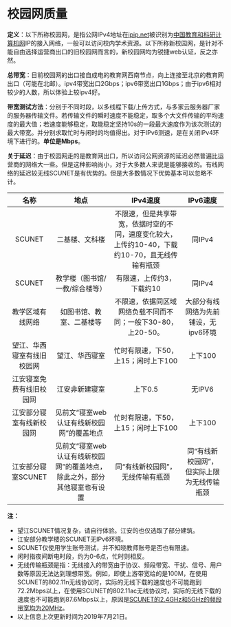 # 校园网质量

**定义**：以下所称校园网，是指公网IPv4地址在[ipip.net](https://www.ipip.net/ip.html)被识别为[中国教育和科研计算机网](https://www.wikiwand.com/zh/%E4%B8%AD%E5%9B%BD%E6%95%99%E8%82%B2%E5%92%8C%E7%A7%91%E7%A0%94%E8%AE%A1%E7%AE%97%E6%9C%BA%E7%BD%91)IP的接入网络，一般可以访问校内学术资源。以下所称新校园网，是针对不能自由选择运营商出口的旧校园网而言的，新校园网均为锐捷web认证，反之亦然。

**总带宽**：目前校园网的出口接自成电的教育网西南节点，向上连接至北京的教育网出口（可能在北邮）。ipv4带宽出口2Gbps；ipv6带宽出口1Gbps；由于ipv6相对较少的人数，所以体验上较ipv4好。


**带宽测试方法**：分别于不同时段，以多线程下载/上传方式，与多家云服务器厂家的服务器传输文件。若传输文件的瞬时速度不能稳定，取多个大文件传输的平均速度的最大值；若速度能够稳定，取能稳定坚持10s的一段最大速度作为该次测试的最大带宽。并分别求取忙时与闲时的均值得出。对于IPv6测速，是在关闭IPv4环境下进行的。**单位是Mbps**。

**关于延迟**：由于校园网走的是教育网出口，所以访问公网资源的延迟必然普遍比运营商的网络大一些。但是这种影响尚小，对于大多数人来说是能够接收的。有线网络的延迟较无线SCUNET是有优势的。但是大多数情况下优势基本可以忽略不计。


| 名称 | 地点 | IPv4速度 | IPv6速度 |
| :-: | :-: | :-: | :-: |
| SCUNET | 二基楼、文科楼 | 不限速，但是共享带宽，依据时空的不同，速度变化较大，上传约10-40，下载约10-70，且无线传输有瓶颈 | 同IPv4 |
| SCUNET | 教学楼（图书馆/一教/综合楼等） | 有限速，上传约3，下载约10 | 同IPv4 |
| 教学区域有线网络 | 如图书馆、教室、二基楼等 | 不限速，依据同区域网络负载不同而不同；一般下30-80，上20-50。 | 大部分有线网络为先前铺设，无ipv6环境 |
| 望江、华西寝室有线旧校园网 | 望江、华西寝室 | 忙时有限速，下50，上15；闲时上下100 | 上下100 |
| 江安寝室免费有线旧校园网 | 江安非新建寝室 | 上下0.5 | 无IPV6 |
| 江安部分寝室有线新校园网 | 见前文“寝室web认证有线新校园网”的覆盖地点 | 忙时有限速，下50，上15；闲时上下100 | 上下100 |
| 江安部分寝室SCUNET | 见前文“寝室web认证有线新校园网”的覆盖地点，除此之外，部分其他寝室也有设置 | 同“有线新校园网”，无线传输有瓶颈 | 同“有线新校园网”，但实际上限为无线传输瓶颈 |

**注：**
- 望江SCUNET情况复杂，请自行体验。江安的也仅选取了部分建筑。
- 江安部分教学楼的SCUNET无IPv6环境。
- SCUNET仅使用学生账号测试，并不知晓教师账号是否也有限速。
- 闲时指夜间断电时段，约为0-6点，忙时则相反。
- 无线传输瓶颈是指：无线接入的带宽由于协议、频段带宽、干扰、信号、用户数等原因无法达到理想带宽。例如，即使上游带宽给的是100M，在使用SCUNET的802.11n无线协议时，实际的无线下载的速度也不可能跑到72.2Mbps以上，在使用SCUNET的802.11ac无线协议时，实际的无线下载的速度也不可能跑到87.6Mbps以上，原因是[SCUNET的2.4GHz和5GHz的频段带宽均为20MHz](https://zh.wikipedia.org/wiki/IEEE_802.11ac#802.11%E7%B6%B2%E8%B7%AF%E6%A8%99%E6%BA%96)。
- 以上信息上次更新时间为2019年7月21日。
